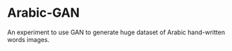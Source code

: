 # Arabic-GAN
An experiment to use GAN to generate huge dataset of Arabic hand-written words images.
